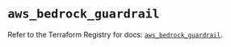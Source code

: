 # `aws_bedrock_guardrail`

Refer to the Terraform Registry for docs: [`aws_bedrock_guardrail`](https://registry.terraform.io/providers/hashicorp/aws/6.8.0/docs/resources/bedrock_guardrail).
